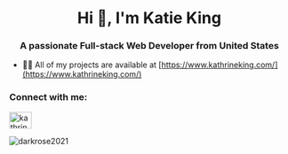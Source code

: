 <h1 align="center">Hi 👋, I'm Katie King</h1>
<h3 align="center">A passionate Full-stack Web Developer from United States</h3>

- 👨‍💻 All of my projects are available at [https://www.kathrineking.com/](https://www.kathrineking.com/)

<h3 align="left">Connect with me:</h3>
<p align="left">
<a href="https://linkedin.com/in/kathrine-katie-king-78247a222/" target="blank"><img align="center" src="https://raw.githubusercontent.com/rahuldkjain/github-profile-readme-generator/master/src/images/icons/Social/linked-in-alt.svg" alt="kathrine-katie-king-78247a222/" height="30" width="40" /></a>
</p>

<p><img align="center" src="https://github-readme-stats.vercel.app/api/top-langs?username=darkrose2021&show_icons=true&locale=en&layout=compact" alt="darkrose2021" /></p>
